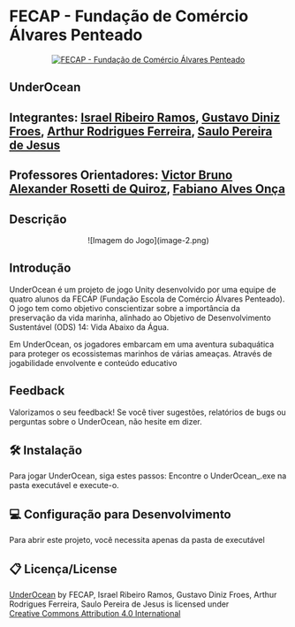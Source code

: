 # FECAP - Fundação de Comércio Álvares Penteado

<p align="center">
<a href= "https://www.fecap.br/"><img src="https://encrypted-tbn0.gstatic.com/images?q=tbn:ANd9GcRhZPrRa89Kma0ZZogxm0pi-tCn_TLKeHGVxywp-LXAFGR3B1DPouAJYHgKZGV0XTEf4AE&usqp=CAU" alt="FECAP - Fundação de Comércio Álvares Penteado" border="0"></a>
</p>

## UnderOcean

## Integrantes: <a href="https://github.com/IsraelRibeiro05">Israel Ribeiro Ramos</a>, <a href="https://github.com/GustavoDinizFroes">Gustavo Diniz Froes</a>, <a href="https://github.com/ArthurRFerr">Arthur Rodrigues Ferreira</a>, <a href="https://github.com/saulosw">Saulo Pereira de Jesus</a>

## Professores Orientadores: <a href="https://www.linkedin.com/in/victorbarq/">Victor Bruno Alexander Rosetti de Quiroz</a>, <a href=" ">Fabiano Alves Onça</a> 


## Descrição

<p align="center">
<img src=>![Imagem do Jogo](image-2.png)
<p align="center"> 

## Introdução
UnderOcean é um projeto de jogo Unity desenvolvido por uma equipe de quatro alunos da FECAP (Fundação Escola de Comércio Álvares Penteado). O jogo tem como objetivo conscientizar sobre a importância da preservação da vida marinha, alinhado ao Objetivo de Desenvolvimento Sustentável (ODS) 14: Vida Abaixo da Água.

Em UnderOcean, os jogadores embarcam em uma aventura subaquática para proteger os ecossistemas marinhos de várias ameaças. Através de jogabilidade envolvente e conteúdo educativo

## Feedback
Valorizamos o seu feedback! Se você tiver sugestões, relatórios de bugs ou perguntas sobre o UnderOcean, não hesite em dizer.

## 🛠 Instalação
Para jogar UnderOcean, siga estes passos:
Encontre o UnderOcean_.exe na pasta executável e execute-o.

## 💻 Configuração para Desenvolvimento
Para abrir este projeto, você necessita apenas da pasta de executável

## 📋 Licença/License
<p xmlns:cc="http://creativecommons.org/ns#" xmlns:dct="http://purl.org/dc/terms/"><a property="dct:title" rel="cc:attributionURL" href="https://github.com/2024-1-MCC1/Projeto10">UnderOcean</a> by <span property="cc:attributionName">FECAP, Israel Ribeiro Ramos, Gustavo Diniz Froes, Arthur Rodrigues Ferreira, Saulo Pereira de Jesus</span> is licensed under <a href="https://creativecommons.org/licenses/by/4.0/?ref=chooser-v1" target="_blank" rel="license noopener noreferrer" style="display:inline-block;">Creative Commons Attribution 4.0 International<img style="height:22px!important;margin-left:3px;vertical-align:text-bottom;" src="https://mirrors.creativecommons.org/presskit/icons/cc.svg?ref=chooser-v1" alt=""><img style="height:22px!important;margin-left:3px;vertical-align:text-bottom;" src="https://mirrors.creativecommons.org/presskit/icons/by.svg?ref=chooser-v1" alt=""></a></p>
